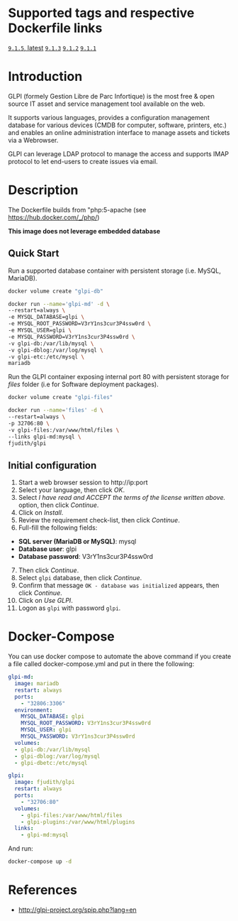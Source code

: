 # Supported tags and respective Dockerfile links

[`9.1.5`, latest](https://github.com/fjudith/docker-glpi/tree/9.1.5)
[`9.1.3`](https://github.com/fjudith/docker-glpi/tree/9.1.3)
[`9.1.2`](https://github.com/fjudith/docker-glpi/tree/9.1.2)
[`9.1.1`](https://github.com/fjudith/docker-glpi/tree/9.1.1)


# Introduction

GLPI (formely Gestion Libre de Parc Infortique) is the most free & open source IT asset and service management tool available on the web.

It supports various languages, provides a configuration management database for various devices (CMDB for computer, software, printers, etc.) and enables an online administration interface to manage assets and tickets via a Webrowser.

GLPI can leverage LDAP protocol to manage the access and supports IMAP protocol to let end-users to create issues via email.


 # Description
The Dockerfile builds from "php:5-apache (see https://hub.docker.com/_/php/)

**This image does not leverage embedded database**

## Quick Start

Run a supported database container with persistent storage (i.e. MySQL, MariaDB).

```bash
docker volume create "glpi-db"

docker run --name='glpi-md' -d \
--restart=always \
-e MYSQL_DATABASE=glpi \
-e MYSQL_ROOT_PASSWORD=V3rY1ns3cur3P4ssw0rd \
-e MYSQL_USER=glpi \
-e MYSQL_PASSWORD=V3rY1ns3cur3P4ssw0rd \
-v glpi-db:/var/lib/mysql \
-v glpi-dblog:/var/log/mysql \
-v glpi-etc:/etc/mysql \
mariadb
```

Run the GLPI container exposing internal port 80 with persistent storage for _files_ folder (i.e for Software deployment packages).

```bash
docker volume create "glpi-files"

docker run --name='files' -d \
--restart=always \
-p 32706:80 \
-v glpi-files:/var/www/html/files \
--links glpi-md:mysql \
fjudith/glpi
```

## Initial configuration

1. Start a web browser session to http://ip:port
2. Select your language, then click _OK_.
3. Select _I have read and ACCEPT the terms of the license written above._ option, then click _Continue_.
4. Click on _Install_.
5. Review the requirement check-list, then click _Continue_.
6. Full-fill the following fields:
* **SQL server (MariaDB or MySQL)**: mysql
* **Database user**: glpi
* **Database password**: V3rY1ns3cur3P4ssw0rd
7. Then click _Continue_.
8. Select `glpi` database, then click _Continue_.
9. Confirm that message `OK - database was initialized` appears, then click _Continue_.
10. Click on _Use GLPI_.
11. Logon as `glpi` with password `glpi`.


# Docker-Compose
You can use docker compose to automate the above command if you create a file called docker-compose.yml and put in there the following:

```yaml
glpi-md:
  image: mariadb
  restart: always
  ports:
    - "32806:3306"
  environment:
    MYSQL_DATABASE: glpi
    MYSQL_ROOT_PASSWORD: V3rY1ns3cur3P4ssw0rd
    MYSQL_USER: glpi
    MYSQL_PASSWORD: V3rY1ns3cur3P4ssw0rd
  volumes:
  - glpi-db:/var/lib/mysql
  - glpi-dblog:/var/log/mysql
  - glpi-dbetc:/etc/mysql

glpi:
  image: fjudith/glpi
  restart: always
  ports:
    - "32706:80"
  volumes:
    - glpi-files:/var/www/html/files
    - glpi-plugins:/var/www/html/plugins
  links:
    - glpi-md:mysql
```

And run:

```bash
docker-compose up -d
```

# References

* http://glpi-project.org/spip.php?lang=en